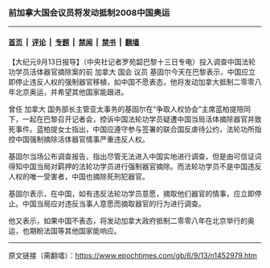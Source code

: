 ### 前加拿大国会议员将发动抵制2008中国奥运

---

#### [首页](../../../..?n1452979) &nbsp;|&nbsp; [评论](../../../../../epoch-comment?n1452979) &nbsp;|&nbsp; [专题](../../../../../epoch-special?n1452979) &nbsp;|&nbsp; [禁闻](../../../../../epoch-news?n1452979) &nbsp;|&nbsp; [禁书](../../../../../books?n1452979) &nbsp;|&nbsp; [翻墙](https://github.com/gfw-breaker/nogfw/blob/master/README.md?n1452979)


<div class="post_content" id="artbody" itemprop="articleBody">
 <!-- article content begin -->
 <p>
  【大纪元9月13日报导】（中央社记者罗苑韶巴黎十三日专电）投入调查中国法轮功学员活体器官摘除案的前
  <ok href="https://www.epochtimes.com/gb/tag/%E5%8A%A0%E6%8B%BF%E5%A4%A7.html">
   加拿大
  </ok>
  <ok href="https://www.epochtimes.com/gb/tag/%E5%9B%BD%E4%BC%9A.html">
   国会
  </ok>
  <ok href="https://www.epochtimes.com/gb/tag/%E8%AE%AE%E5%91%98.html">
   议员
  </ok>
  基固尔今天在巴黎表示，中国应立即停止违反人权的强制器官移植，如中国不愿表态，他将发动加拿大抵制二零零八年北京奥运，并希望其他国家能跟进。
 </p>
 <p>
  曾任
  <ok href="https://www.epochtimes.com/gb/tag/%E5%8A%A0%E6%8B%BF%E5%A4%A7.html">
   加拿大
  </ok>
  国务部长主管亚太事务的基固尔在“争取人权协会”主席蓝柏提陪同下，一起在巴黎召开记者会，控诉中国法轮功学员疑遭中国当局活体摘除器官并致死事件。蓝柏提女士指出，中国应遵守参与签署的联合国反虐待公约，法轮功所指控中国强制摘除活体器官情事严重违反人权。
 </p>
 <p>
  基固尔当场公布调查报告，指出尽管无法进入中国实地进行调查，但是由可信证词得知中国当局对羁押的法轮功学员进行强制器官摘除。而法轮功学员不是中国违反人权的唯一受害者，中国也摘除死刑犯器官。
 </p>
 <p>
  基固尔表示，在中国，如有违反法轮功学员意愿，摘取他们器官的情事，应立即停止。中国当局应对违反当事人意愿而摘取器官的行为进行调查。
 </p>
 <p>
  他又表示，如果中国不表态，将发动加拿大政府抵制二零零八年在北京举行的奥运，也期盼法国等其他国家能响应。
 </p>
 <!-- article content end -->
 <div id="below_article_ad">
 </div>
</div>


---

原文链接（需翻墙）：https://www.epochtimes.com/gb/6/9/13/n1452979.htm